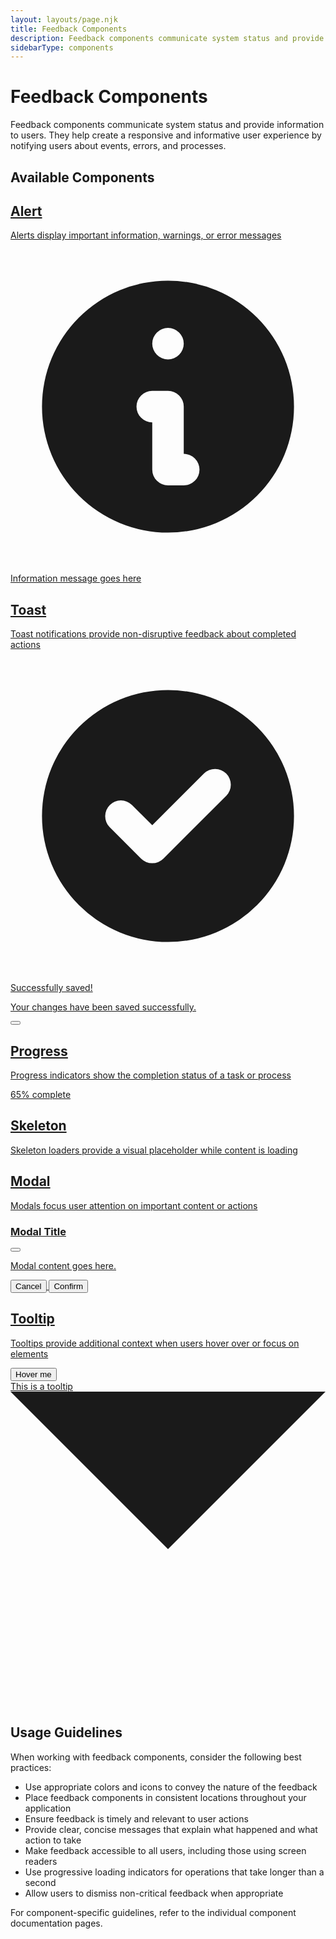 ```yaml
---
layout: layouts/page.njk
title: Feedback Components
description: Feedback components communicate system status and provide information to users
sidebarType: components
---
```


# Feedback Components

Feedback components communicate system status and provide information to users. They help create a responsive and informative user experience by notifying users about events, errors, and processes.

## Available Components

<div class="grid md:grid-cols-2 lg:grid-cols-3 gap-6">
  <a href="/components/feedback/alert/" class="eds-card hover:shadow-md transition-shadow duration-200">
    <h2 class="text-xl font-semibold mb-2">Alert</h2>
    <p class="text-[var(--color-text-muted)] mb-4">Alerts display important information, warnings, or error messages</p>
    <div class="bg-blue-50 border-l-4 border-blue-500 p-4">
      <div class="flex items-start">
        <div class="flex-shrink-0">
          <svg class="h-5 w-5 text-blue-400" xmlns="http://www.w3.org/2000/svg" viewBox="0 0 20 20" fill="currentColor">
            <path fill-rule="evenodd" d="M18 10a8 8 0 11-16 0 8 8 0 0116 0zm-7-4a1 1 0 11-2 0 1 1 0 012 0zM9 9a1 1 0 000 2v3a1 1 0 001 1h1a1 1 0 100-2v-3a1 1 0 00-1-1H9z" clip-rule="evenodd" />
          </svg>
        </div>
        <div class="ml-3">
          <p class="text-sm text-blue-700">Information message goes here</p>
        </div>
      </div>
    </div>
  </a>
  
  <a href="/components/feedback/toast/" class="eds-card hover:shadow-md transition-shadow duration-200">
    <h2 class="text-xl font-semibold mb-2">Toast</h2>
    <p class="text-[var(--color-text-muted)] mb-4">Toast notifications provide non-disruptive feedback about completed actions</p>
    <div class="bg-[var(--color-background)] border border-[var(--color-border)] rounded-lg shadow-lg p-4 flex items-start max-w-sm">
      <div class="flex-shrink-0">
        <svg class="h-5 w-5 text-green-400" xmlns="http://www.w3.org/2000/svg" viewBox="0 0 20 20" fill="currentColor">
          <path fill-rule="evenodd" d="M10 18a8 8 0 100-16 8 8 0 000 16zm3.707-9.293a1 1 0 00-1.414-1.414L9 10.586 7.707 9.293a1 1 0 00-1.414 1.414l2 2a1 1 0 001.414 0l4-4z" clip-rule="evenodd" />
        </svg>
      </div>
      <div class="ml-3 w-0 flex-1 pt-0.5">
        <p class="text-sm font-medium">Successfully saved!</p>
        <p class="mt-1 text-xs text-[var(--color-text-muted)]">Your changes have been saved successfully.</p>
      </div>
      <div class="ml-4 flex-shrink-0 flex">
        <button class="inline-flex text-[var(--color-text-muted)] focus:outline-none focus:ring-2 focus:ring-offset-2 focus:ring-indigo-500">
          <svg class="h-4 w-4" xmlns="http://www.w3.org/2000/svg" viewBox="0 0 20 20" fill="currentColor">
            <path fill-rule="evenodd" d="M4.293 4.293a1 1 0 011.414 0L10 8.586l4.293-4.293a1 1 0 111.414 1.414L11.414 10l4.293 4.293a1 1 0 01-1.414 1.414L10 11.414l-4.293 4.293a1 1 0 01-1.414-1.414L8.586 10 4.293 5.707a1 1 0 010-1.414z" clip-rule="evenodd" />
          </svg>
        </button>
      </div>
    </div>
  </a>
  
  <a href="/components/feedback/progress/" class="eds-card hover:shadow-md transition-shadow duration-200">
    <h2 class="text-xl font-semibold mb-2">Progress</h2>
    <p class="text-[var(--color-text-muted)] mb-4">Progress indicators show the completion status of a task or process</p>
    <div class="w-full bg-gray-200 rounded-full h-2.5">
      <div class="bg-[var(--color-primary)] h-2.5 rounded-full" style="width: 65%"></div>
    </div>
    <p class="text-sm text-[var(--color-text-muted)] mt-2">65% complete</p>
  </a>
  
  <a href="/components/feedback/skeleton/" class="eds-card hover:shadow-md transition-shadow duration-200">
    <h2 class="text-xl font-semibold mb-2">Skeleton</h2>
    <p class="text-[var(--color-text-muted)] mb-4">Skeleton loaders provide a visual placeholder while content is loading</p>
    <div class="space-y-3 animate-pulse">
      <div class="h-2.5 bg-gray-200 rounded-full w-3/4"></div>
      <div class="h-2.5 bg-gray-200 rounded-full"></div>
      <div class="h-2.5 bg-gray-200 rounded-full w-5/6"></div>
      <div class="h-2.5 bg-gray-200 rounded-full w-1/2"></div>
    </div>
  </a>
  
  <a href="/components/feedback/modal/" class="eds-card hover:shadow-md transition-shadow duration-200">
    <h2 class="text-xl font-semibold mb-2">Modal</h2>
    <p class="text-[var(--color-text-muted)] mb-4">Modals focus user attention on important content or actions</p>
    <div class="bg-[var(--color-background)] shadow-lg rounded-lg border border-[var(--color-border)] overflow-hidden">
      <div class="px-4 py-3 border-b border-[var(--color-border)] flex justify-between items-center">
        <h3 class="text-sm font-semibold">Modal Title</h3>
        <button class="text-[var(--color-text-muted)]">
          <svg class="h-4 w-4" xmlns="http://www.w3.org/2000/svg" viewBox="0 0 20 20" fill="currentColor">
            <path fill-rule="evenodd" d="M4.293 4.293a1 1 0 011.414 0L10 8.586l4.293-4.293a1 1 0 111.414 1.414L11.414 10l4.293 4.293a1 1 0 01-1.414 1.414L10 11.414l-4.293 4.293a1 1 0 01-1.414-1.414L8.586 10 4.293 5.707a1 1 0 010-1.414z" clip-rule="evenodd" />
          </svg>
        </button>
      </div>
      <div class="p-4">
        <p class="text-xs">Modal content goes here.</p>
      </div>
      <div class="px-4 py-3 border-t border-[var(--color-border)] flex justify-end space-x-2">
        <button class="text-xs py-1 px-2 border border-[var(--color-border)] rounded">Cancel</button>
        <button class="text-xs py-1 px-2 bg-[var(--color-primary)] text-white rounded">Confirm</button>
      </div>
    </div>
  </a>
  
  <a href="/components/feedback/tooltip/" class="eds-card hover:shadow-md transition-shadow duration-200">
    <h2 class="text-xl font-semibold mb-2">Tooltip</h2>
    <p class="text-[var(--color-text-muted)] mb-4">Tooltips provide additional context when users hover over or focus on elements</p>
    <div class="relative flex justify-center">
      <button class="bg-[var(--color-primary)] text-white py-1 px-3 rounded text-sm">Hover me</button>
      <div class="absolute -top-9 bg-gray-800 text-white text-xs rounded py-1 px-2">
        This is a tooltip
        <svg class="absolute text-gray-800 h-2 w-full left-0 top-full" viewBox="0 0 255 255" xmlns="http://www.w3.org/2000/svg">
          <polygon points="0,0 127.5,127.5 255,0" fill="currentColor" />
        </svg>
      </div>
    </div>
  </a>
</div>

## Usage Guidelines

When working with feedback components, consider the following best practices:

- Use appropriate colors and icons to convey the nature of the feedback
- Place feedback components in consistent locations throughout your application
- Ensure feedback is timely and relevant to user actions
- Provide clear, concise messages that explain what happened and what action to take
- Make feedback accessible to all users, including those using screen readers
- Use progressive loading indicators for operations that take longer than a second
- Allow users to dismiss non-critical feedback when appropriate

For component-specific guidelines, refer to the individual component documentation pages.
